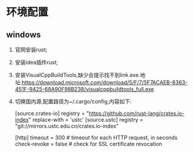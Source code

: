# 环境配置

## windows

1. 官网安装rust;
2. 安装idea插件rust;
3. 安装VisualCppBuildTools,缺少会提示找不到link.exe.地址:https://download.microsoft.com/download/5/F/7/5F7ACAEB-8363-451F-9425-68A90F98B238/visualcppbuildtools_full.exe
4. 切换国内源,配置路径为~/.cargo/config,内容如下:


    [source.crates-io]
    registry = "https://github.com/rust-lang/crates.io-index"
    replace-with = 'ustc'
    [source.ustc]
    registry = "git://mirrors.ustc.edu.cn/crates.io-index"
    
    [http]
    timeout = 300                # timeout for each HTTP request, in seconds
    check-revoke = false         # check for SSL certificate revocation
    
 